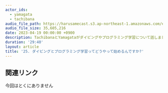 ```yaml
---
actor_ids:
  - yamagata
  - tachibana
audio_file_path: https://harusamecast.s3.ap-northeast-1.amazonaws.com/episodes/25.mp3
audio_file_size: 35,605,216
date: 2023-04-19 00:00:00 +0900
description: TachibanaとYamagataがダイビングやプログラミング学習について話しました。
duration: '29:40'
layout: article
title: '25. ダイビングとプログラミング学習ってどうやって始めるんですか?'
---
```


## 関連リンク

今回はとくにありません
